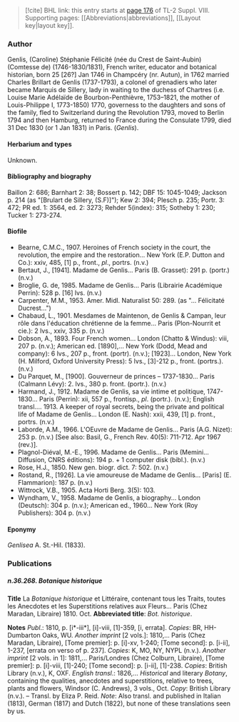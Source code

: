 > [!cite] BHL link: this entry starts at [page 176](https://www.biodiversitylibrary.org/item/103832#page/188/mode/1up) of TL-2 Suppl. VIII.
> Supporting pages: [[Abbreviations|abbreviations]], [[Layout key|layout key]].

### Author

Genlis, (Caroline) Stéphanie Félicité (née du Crest de Saint-Aubin) (Comtesse de) (1746-1830/1831), French writer, educator and botanical historian, born 25 \[26?\] Jan 1746 in Champcéry (nr. Autun), in 1762 married Charles Brillart de Genlis (1737-1793), a colonel of grenadiers who later became Marquis de Sillery, lady in waiting to the duchess of Chartres (i.e. Louise Marie Adélaïde de Bourbon-Penthièvre, 1753–1821, the mother of Louis-Philippe I, 1773-1850) 1770, governess to the daughters and sons of the family, fled to Switzerland during the Revolution 1793, moved to Berlin 1794 and then Hamburg, returned to France during the Consulate 1799, died 31 Dec 1830 (or 1 Jan 1831) in Paris. (*Genlis*).

#### Herbarium and types

Unknown.

#### Bibliography and biography

Baillon 2: 686; Barnhart 2: 38; Bossert p. 142; DBF 15: 1045-1049; Jackson p. 214 (as "\[Brulart de Sillery, (S.F)\]"); Kew 2: 394; Plesch p. 235; Portr. 3: 472; PR ed. 1: 3564, ed. 2: 3273; Rehder 5(index): 315; Sotheby 1: 230; Tucker 1: 273-274.

#### Biofile

- Bearne, C.M.C., 1907. Heroines of French society in the court, the revolution, the empire and the restoration... New York (E.P. Dutton and Co.): xxiv, 485, \[1\] p., front., *pl*., portrs. (n.v.)
- Bertaut, J., \[1941\]. Madame de Genlis... Paris (B. Grasset): 291 p. (portr.) (n.v.)
- Broglie, G. de, 1985. Madame de Genlis... Paris (Librairie Académique Perrin): 528 p. \[16\] lvs. (n.v.)
- Carpenter, M.M., 1953. Amer. Midl. Naturalist 50: 289. (as "... Félicitaté Ducrest...")
- Chabaud, L., 1901. Mesdames de Maintenon, de Genlis & Campan, leur rôle dans l'éducation chrétienne de la femme... Paris (Plon-Nourrit et cie.): 2 lvs., xxiv, 335 p. (n.v.)
- Dobson, A., 1893. Four French women... London (Chatto & Windus): viii, 207 p. (n.v.); American ed. \[1890\],... New York (Dodd, Mead and company): 6 lvs., 207 p., front. (portr). (n.v.); \[1923\]... London, New York (H. Milford, Oxford University Press): 5 lvs., \[3\]-212 p., front. (portrs.). (n.v.)
- Du Parquet, M., \[1900\]. Gouverneur de princes – 1737-1830... Paris (Calmann Lévy): 2. lvs., 380 p. front. (portr.). (n.v.)
- Harmand, J., 1912. Madame de Genlis, sa vie intime et politique, 1747-1830... Paris (Perrin): xii, 557 p., frontisp., *pl*. (portr.). (n.v.); English transl.... 1913. A keeper of royal secrets, being the private and political life of Madame de Genlis... London (E. Nash): xxii, 439, \[1\] p. front., portrs. (n.v.)
- Laborde, A.M., 1966. L'OEuvre de Madame de Genlis... Paris (A.G. Nizet): 253 p. (n.v.) \[See also: Basil, G., French Rev. 40(5): 711-712. Apr 1967 (rev.)\].
- Plagnol-Diéval, M.-E., 1996. Madame de Genlis... Paris (Memini... Diffusion, CNRS éditions): 194 p. + 1 computer disk (bibl.). (n.v.)
- Rose, H.J., 1850. New gen. biogr. dict. 7: 502. (n.v.)
- Rostand, R., \[1926\]. La vie amoureuse de Madame de Genlis... \[Paris\] (E. Flammarion): 187 p. (n.v.)
- Wittrock, V.B., 1905. Acta Horti Berg. 3(5): 103.
- Wyndham, V., 1958. Madame de Genlis, a biography... London (Deutsch): 304 p. (n.v.); American ed., 1960... New York (Roy Publishers): 304 p. (n.v.)

#### Eponymy

*Genlisea* A. St.-Hil. (1833).

### Publications

##### n.36.268. Botanique historique

**Title**
La *Botanique historique* et Littéraire, contenant tous les Traits, toutes les Anecdotes et les Superstitions relatives aux Fleurs... Paris (Chez Maradan, Libraire) 1810. Oct.
**Abbreviated title**: *Bot. historique*.

**Notes**
*Publ*.: 1810, p. \[i\*-iii\*\], \[i\]-viii, \[1\]-359, \[i, errata\]. *Copies*: BR, HH-Dumbarton Oaks, WU.
*Another imprint* \[2 vols.\]: 1810,... Paris (Chez Maradan, Libraire), \[Tome premier\]: p. \[i\]-xv, 1-240; \[Tome second\]: p. \[i-ii\], 1-237, \[errata on verso of p. 237\]. *Copies*: K, MO, NY, NYPL (n.v.).
*Another imprint* \[2 vols. in 1\]: 1811,... Paris/Londres (Chez Colburn, Libraire), \[Tome premier\]: p. \[i\]-viii, \[1\]-240; \[Tome second\]: p. \[i-ii\], \[1\]-238. *Copies*: British Library (n.v.), K, OXF.
*English transl*.: 1826,... *Historical* and literary *Botany*, containing the qualities, anecdotes and superstitions, relative to trees, plants and flowers, Windsor (C. Andrews), 3 vols., Oct. *Copy*: British Library (n.v.). – Transl. by Eliza P. Reid.
*Note*: Also transl. and published in Italian (1813), German (1817) and Dutch (1822), but none of these translations seen by us.

